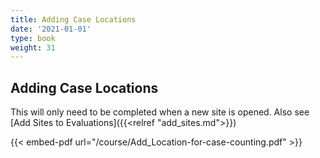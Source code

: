 ```yaml
---
title: Adding Case Locations
date: '2021-01-01'
type: book
weight: 31
---
```



## Adding Case Locations

This will only need to be completed when a new site is opened. Also see [Add Sites to Evaluations]({{<relref "add_sites.md">}})

{{< embed-pdf url="/course/Add_Location-for-case-counting.pdf" >}}

